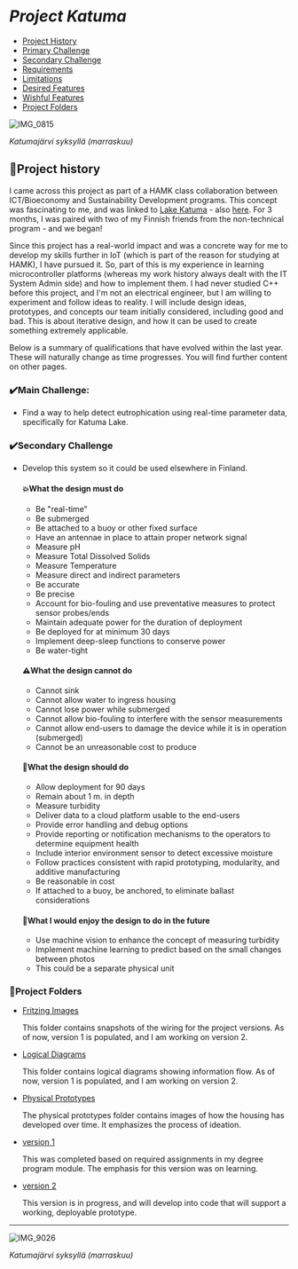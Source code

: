 # ***Project Katuma***

- [Project History](#bookproject-history)
- [Primary Challenge](#heavy_check_markMain-Challenge)
- [Secondary Challenge](#heavy_check_markSecondary-Challenge)
- [Requirements](#boomWhat-the-design-must-do)
- [Limitations](#warningWhat-the-design-cannot-do)
- [Desired Features](#telescopeWhat-the-design-should-do)
- [Wishful Features](#telescopeWhat-I-would-enjoy-the-design-to-do-in-the-future)
- [Project Folders](#pencilProject-Folders)

![IMG_0815](https://github.com/user-attachments/assets/472342f3-6e41-4d11-b8a9-c19fa0a832b9)

*Katumajärvi syksyllä (marraskuu)*




## :book:Project history

I came across this project as part of a HAMK class collaboration between ICT/Bioeconomy and Sustainability Development programs. This concept was fascinating to me, 
and was linked to [Lake Katuma](https://katumajarvi.fi/jarvibarometri-uusi-digitaalinen-palvelu-katumajarvelle/) - also [here](https://www.jarviwiki.fi/wiki/Katumaj%C3%A4rvi_(35.236.1.001)/Katumaj%C3%A4rvi-info).
For 3 months, I was paired with two of my Finnish friends from the non-technical program - and we began!

Since this project has a real-world impact and was a concrete way for me to develop my skills further in IoT (which is part of the reason for studying at HAMK), I have pursued it. So, part of this is my experience in 
learning microcontroller platforms (whereas my work history always dealt with the IT System Admin side) and how to implement them. I had never studied C++ before this project, and I'm not an electrical engineer, but I am willing
to experiment and follow ideas to reality. I will include design ideas, prototypes, and concepts our team initially considered, including good and bad. This is about iterative design, and how it can be used to create something extremely applicable.

Below is a summary of qualifications that have evolved within the last year. These will naturally change as time progresses. You will find further content on other pages.


### :heavy_check_mark:Main Challenge:
- Find a way to help detect eutrophication using real-time parameter data, specifically for Katuma Lake.

### :heavy_check_mark:Secondary Challenge
- Develop this system so it could be used elsewhere in Finland.

  #### :boom:What the design must do

  - Be "real-time"
  - Be submerged
  - Be attached to a buoy or other fixed surface
  - Have an antennae in place to attain proper network signal
  - Measure pH
  - Measure Total Dissolved Solids
  - Measure Temperature
  - Measure direct and indirect parameters
  - Be accurate
  - Be precise
  - Account for bio-fouling and use preventative measures to protect sensor probes/ends
  - Maintain adequate power for the duration of deployment
  - Be deployed for at minimum 30 days
  - Implement deep-sleep functions to conserve power
  - Be water-tight

  #### :warning:What the design cannot do
  
  - Cannot sink
  - Cannot allow water to ingress housing
  - Cannot lose power while submerged
  - Cannot allow bio-fouling to interfere with the sensor measurements
  - Cannot allow end-users to damage the device while it is in operation (submerged)
  - Cannot be an unreasonable cost to produce

  #### :telescope:What the design should do

  - Allow deployment for 90 days
  - Remain about 1 m. in depth
  - Measure turbidity
  - Deliver data to a cloud platform usable to the end-users
  - Provide error handling and debug options
  - Provide reporting or notification mechanisms to the operators to determine equipment health
  - Include interior environment sensor to detect excessive moisture
  - Follow practices consistent with rapid prototyping, modularity, and additive manufacturing
  - Be reasonable in cost
  - If attached to a buoy, be anchored, to eliminate ballast considerations

  #### :telescope:What I would enjoy the design to do in the future

  - Use machine vision to enhance the concept of measuring turbidity
  - Implement machine learning to predict based on the small changes between photos
  - This could be a separate physical unit

### :pencil:Project Folders

- [Fritzing Images](https://github.com/psword/arduino-ide/tree/365733f2cc70094ce8d8d4dbf585f9bfd65574c7/Water%20Quality%20Measuring%20Project/Fritzing%20Images/version%201)

  This folder contains snapshots of the wiring for the project versions. As of now, version 1 is populated, and I am working on version 2.

- [Logical Diagrams](https://github.com/psword/arduino-ide/tree/365733f2cc70094ce8d8d4dbf585f9bfd65574c7/Water%20Quality%20Measuring%20Project/Logical%20Diagrams)

  This folder contains logical diagrams showing information flow. As of now, version 1 is populated, and I am working on version 2.

- [Physical Prototypes](https://github.com/psword/arduino-ide/tree/365733f2cc70094ce8d8d4dbf585f9bfd65574c7/Water%20Quality%20Measuring%20Project/Physical%20Prototypes)

  The physical prototypes folder contains images of how the housing has developed over time. It emphasizes the process of ideation.

- [version 1](https://github.com/psword/arduino-ide/tree/365733f2cc70094ce8d8d4dbf585f9bfd65574c7/Water%20Quality%20Measuring%20Project/version%201)

  This was completed based on required assignments in my degree program module. The emphasis for this version was on learning.

- [version 2](https://github.com/psword/arduino-ide/tree/365733f2cc70094ce8d8d4dbf585f9bfd65574c7/Water%20Quality%20Measuring%20Project/version%202)

  This version is in progress, and will develop into code that will support a working, deployable prototype.
  
--------------------------------------------------------------------------------------------
![IMG_9026](https://github.com/user-attachments/assets/60e6362b-5982-4703-bb23-79ff29d4b4cb)

*Katumajärvi syksyllä (marraskuu)*
